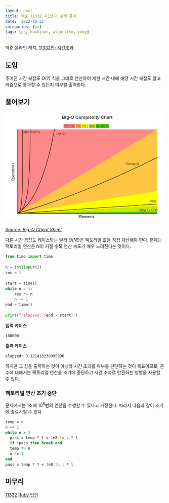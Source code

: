 ```yaml
---
layout: post
title: 백준 11332 시간초과 문제 풀이
date: '2022-10-22'
categories: [ps]
tags: [ps, baekjoon, algorithm, ruby]
---
```


백준 온라인 저지, [11332번: 시간초과](https://www.acmicpc.net/problem/11332)

## 도입

주어진 시간 복잡도 $O(?)$ 식을 그대로 연산하여 제한 시간 내에 해당 시간 복잡도 알고리즘으로 통과할 수 있는지 여부를 출력한다.

## 풀어보기

![](/static/posts/2022-10-22-boj-11332/bigocheatsheet.png)  

[_Source: Big-O Cheat Sheet_](https://www.bigocheatsheet.com/)  

다른 시간 복잡도 케이스와는 달리 $O(N!)$은 팩토리얼 값을 직접 계산해야 한다. 문제는 팩토리얼 연산은 N이 커질 수록 연산 속도가 매우 느려진다는 것이다.

```py
from time import time

n = int(input())
res = 1

start = time()
while n > 1:
    res *= n
    n -= 1
end = time()

print(f'elapsed: {end - start}')
```

**입력 케이스**
```text
100000
```

**출력 케이스**
```text
elapsed: 3.121413230895996
```

하지만 그 값을 출력하는 것이 아니라 시간 초과를 여부를 판단하는 것이 목표이므로, 큰 수에 대해서는 팩토리얼 연산을 조기에 중단하고 시간 초과로 반환하는 방법을 사용할 수 있다.

### 팩토리얼 연산 조기 중단

문제에서는 1초에 $10^8$번의 연산을 수행할 수 있다고 가정한다. 따라서 다음과 같이 조기에 종료시킬 수 있다.

```rb
temp = n
n -= 1
while n > 1
  pass = temp * t < 1e8.to_i * l
  if !pass then break end
  temp *= n
  n -= 1
end
pass = temp * t < 1e8.to_i * l
```

## 마무리

[11332 Ruby 답안](https://github.com/ShapeLayer/training/blob/main/tasks/online_judge/baekjoon/ruby/11332.rb)
